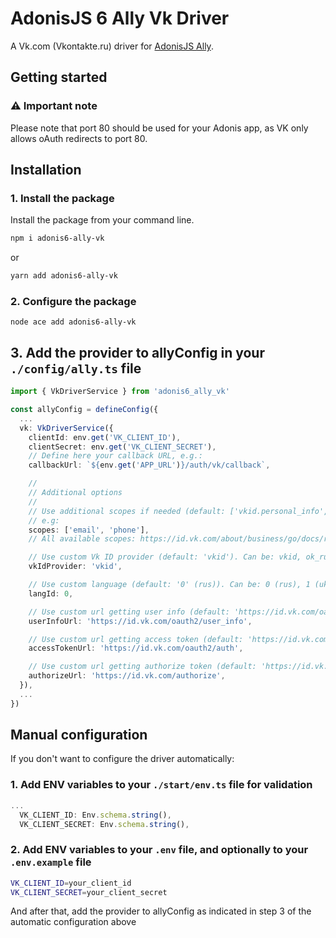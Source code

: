 # AdonisJS 6 Ally Vk Driver

A Vk.com (Vkontakte.ru) driver for [AdonisJS Ally](https://docs.adonisjs.com/guides/social-auth).

## Getting started

### ⚠️ Important note 

Please note that port 80 should be used for your Adonis app, as VK only allows oAuth redirects to port 80.


## Installation

### 1. Install the package

Install the package from your command line.

```bash
npm i adonis6-ally-vk
```
or
```bash
yarn add adonis6-ally-vk
```

### 2. Configure the package

```
node ace add adonis6-ally-vk
```

## 3. Add the provider to allyConfig in your `./config/ally.ts` file

```typescript
import { VkDriverService } from 'adonis6_ally_vk'

const allyConfig = defineConfig({
  ...
  vk: VkDriverService({
    clientId: env.get('VK_CLIENT_ID'),
    clientSecret: env.get('VK_CLIENT_SECRET'),
    // Define here your callback URL, e.g.:
    callbackUrl: `${env.get('APP_URL')}/auth/vk/callback`,

    //
    // Additional options
    //
    // Use additional scopes if needed (default: ['vkid.personal_info', 'email'])
    // e.g:
    scopes: ['email', 'phone'],
    // All available scopes: https://id.vk.com/about/business/go/docs/ru/vkid/latest/vk-id/connection/work-with-user-info/scopes

    // Use custom Vk ID provider (default: 'vkid'). Can be: vkid, ok_ru, mail_ru
    vkIdProvider: 'vkid',

    // Use custom language (default: '0' (rus)). Can be: 0 (rus), 1 (ukr), 3 (eng), 4 (spa), 6 (german), 15 (pol), 16 (fra), 82 (turkey)
    langId: 0,

    // Use custom url getting user info (default: 'https://id.vk.com/oauth2/user_info'):
    userInfoUrl: 'https://id.vk.com/oauth2/user_info',

    // Use custom url getting access token (default: 'https://id.vk.com/oauth2/auth') e.g.:
    accessTokenUrl: 'https://id.vk.com/oauth2/auth',

    // Use custom url getting authorize token (default: 'https://id.vk.com/authorize') e.g.:
    authorizeUrl: 'https://id.vk.com/authorize',
  }),
  ...
})
```


## Manual configuration

If you don't want to configure the driver automatically:

### 1. Add ENV variables to your `./start/env.ts` file for validation

```typescript
...
  VK_CLIENT_ID: Env.schema.string(),
  VK_CLIENT_SECRET: Env.schema.string(),
```

### 2. Add ENV variables to your `.env` file, and optionally to your `.env.example` file

```bash
VK_CLIENT_ID=your_client_id
VK_CLIENT_SECRET=your_client_secret
```

And after that, add the provider to allyConfig as indicated in step 3 of the automatic configuration above